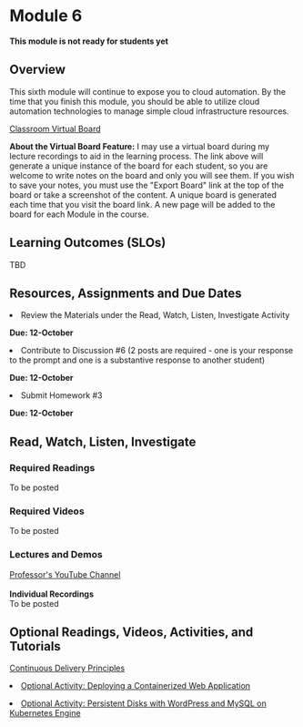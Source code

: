 # Module 6
****This module is not ready for students yet****

## Overview
This sixth module will continue to expose you to cloud automation.  By the time that you finish this module, you should be able to utilize cloud automation technologies to manage simple cloud infrastructure resources.

[Classroom Virtual Board](https://www.thomasu.me/boards/cloudmgmt-fall2020)

****About the Virtual Board Feature:****
I may use a virtual board during my lecture recordings to aid in the learning process.  The link above will generate a unique instance of the board for each student, so you are welcome to write notes on the board and only you will see them.  If you wish to save your notes, you must use the "Export Board" link at the top of the board or take a screenshot of the content.  A unique board is generated each time that you visit the board link.  A new page will be added to the board for each Module in the course.<br>


## Learning Outcomes (SLOs)
TBD

## Resources, Assignments and Due Dates


<li>Review the Materials under the Read, Watch, Listen, Investigate Activity<br>

****Due: 12-October****

<li>Contribute to Discussion #6 (2 posts are required - one is your response to the prompt and one is a substantive response to another student) <br>

****Due: 12-October**** <br>

<li>Submit Homework #3 <br>

****Due: 12-October**** <br>


## Read, Watch, Listen, Investigate
### Required Readings
To be posted<br>

### Required Videos
To be posted<br>


### Lectures and Demos
[Professor's YouTube Channel](https://www.youtube.com/channel/UC3vqKF4jspXh8hxFLpTfsyw?view_as=subscriber)<br><br>
****Individual Recordings****<br>
To be posted

## Optional Readings, Videos, Activities, and Tutorials
[Continuous Delivery Principles](https://www.atlassian.com/continuous-delivery/principles/continuous-integration-vs-delivery-vs-deployment)

[<li>Optional Activity: Deploying a Containerized Web Application](https://cloud.google.com/kubernetes-engine/docs/tutorials/hello-app)<br>

[<li>Optional Activity: Persistent Disks with WordPress and MySQL on Kubernetes Engine](https://cloud.google.com/kubernetes-engine/docs/tutorials/persistent-disk)

